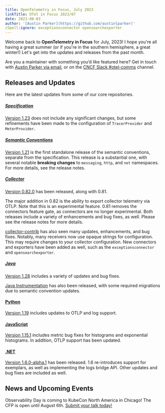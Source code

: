 ```yaml
---
title: OpenTelemetry in Focus, July 2023
linkTitle: OTel in Focus 2023/07
date: 2023-08-03
author: '[Austin Parker](https://github.com/austinlparker)'
cSpell:ignore: exceptionsconnector opensearchexporter
---
```


Welcome back to **OpenTelemetry in Focus** for July, 2023! I hope you're all
having a great summer (or if you're in the southern hemisphere, a great winter!)
Let's get into the updates and releases from the past month.

Are you a maintainer with something you’d like featured here? Get in touch with
[Austin Parker via email](mailto:austin+otel@ap2.io), or on the
[CNCF Slack #otel-comms](https://cloud-native.slack.com/archives/C02UN96HZH6)
channel.

## Releases and Updates

Here are the latest updates from some of our core repositories.

<!-- markdownlint-disable heading-increment -->

##### [Specification](/docs/specs/otel/)

[Version 1.23](https://github.com/open-telemetry/opentelemetry-specification/releases/tag/v1.23.0)
does not include any significant changes, but some refinements have been made to
the configuration of `TracerProvider` and `MeterProvider`.

##### [Semantic Conventions](/docs/specs/semconv/)

[Version 1.21](https://github.com/open-telemetry/semantic-conventions/releases/tag/v1.21.0)
is the first standalone release of the semantic conventions, separate from the
specification. This release is a substantial one, with several notable
**breaking changes** to `messaging`, `http`, and `net` namespaces. For more
details, see the release notes.

##### [Collector](/docs/collector/)

[Version 0.82.0](https://github.com/open-telemetry/opentelemetry-collector/releases/tag/v0.82.0)
has been released, along with 0.81.

The major addition in 0.82 is the ability to export collector telemetry via
OTLP. Note that this is an experimental feature. 0.81 removes the connectors
feature gate, as connectors are no longer experimental. Both releases include a
variety of enhancements and bug fixes, as well. Please see the release notes for
more details.

[collector-contrib](https://github.com/open-telemetry/opentelemetry-collector-contrib/releases/tag/v0.82.0)
has also seen many updates, enhancements, and bug fixes. Notably, many receivers
now use opaque strings for configuration. This may require changes to your
collector configuration. New connectors and exporters have been added as well,
such as the `exceptionsconnector` and `opensearchexporter`.

##### [Java](/docs/languages/java/)

[Version 1.28](https://github.com/open-telemetry/opentelemetry-java/releases/tag/v1.28.0)
includes a variety of updates and bug fixes.

[Java Instrumentation](https://github.com/open-telemetry/opentelemetry-java-instrumentation/releases/tag/v1.28.0)
has also been released, with some required migrations due to semantic convention
updates.

#### [Python](/docs/languages/python/)

[Version 1.19](https://github.com/open-telemetry/opentelemetry-python/releases/tag/v1.19.0)
includes updates to OTLP and log support.

#### [JavaScript](/docs/languages/js/)

[Version 1.15.1](https://github.com/open-telemetry/opentelemetry-js/releases/tag/v1.15.1)
includes metric bug fixes for histograms and exponential histograms. In
addition, OTLP support has been updated.

#### [.NET](/docs/languages/dotnet/)

[Version 1.6.0-alpha.1](https://github.com/open-telemetry/opentelemetry-dotnet/releases/tag/core-1.6.0-alpha.1)
has been released. 1.6 re-introduces support for exemplars, as well as
implementing the logs bridge API. Other updates and bug fixes are included as
well.

## News and Upcoming Events

Observability Day is coming to KubeCon North America in Chicago! The CFP is open
until August 6th.
[Submit your talk today!](https://events.linuxfoundation.org/kubecon-cloudnativecon-north-america/co-located-events/cfp-colocated-events/)
